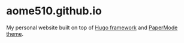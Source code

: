 # aome510.github.io

My personal website built on top of [Hugo framework](https://gohugo.io/) and [PaperMode theme](https://github.com/adityatelange/hugo-PaperMod/).
